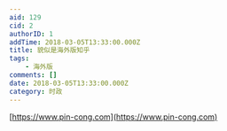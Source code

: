 ```yaml
---
aid: 129
cid: 2
authorID: 1
addTime: 2018-03-05T13:33:00.000Z
title: 貌似是海外版知乎
tags:
    - 海外版
comments: []
date: 2018-03-05T13:33:00.000Z
category: 时政
---
```


[https://www.pin-cong.com](https://www.pin-cong.com)
